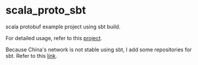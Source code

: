 # scala_proto_sbt
scala protobuf example project using sbt build.

For detailed usage, refer to this [project](https://scalapb.github.io/).

Because China's network is not stable using sbt, I add some repositories for sbt. Refer to this [link](http://jschenxiaoyu.blogspot.hk/2017/02/sbt.html).

